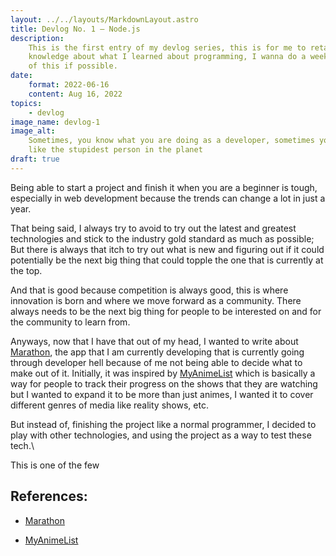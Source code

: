 ```yaml
---
layout: ../../layouts/MarkdownLayout.astro
title: Devlog No. 1 — Node.js
description:
    This is the first entry of my devlog series, this is for me to retain my
    knowledge about what I learned about programming, I wanna do a weekly series
    of this if possible.
date:
    format: 2022-06-16
    content: Aug 16, 2022
topics:
    - devlog
image_name: devlog-1
image_alt:
    Sometimes, you know what you are doing as a developer, sometimes you feel
    like the stupidest person in the planet
draft: true
---
```


Being able to start a project and finish it when you are a beginner is tough,
especially in web development because the trends can change a lot in just a
year.

That being said, I always try to avoid to try out the latest and greatest
technologies and stick to the industry gold standard as much as possible; But
there is always that itch to try out what is new and figuring out if it could
potentially be the next big thing that could topple the one that is currently at
the top.

And that is good because competition is always good, this is where innovation is
born and where we move forward as a community. There always needs to be the next
big thing for people to be interested on and for the community to learn from.

Anyways, now that I have that out of my head, I wanted to write about
[Marathon], the app that I am currently developing that is currently going
through developer hell because of me not being able to decide what to make out
of it. Initially, it was inspired by [MyAnimeList] which is basically a way for
people to track their progress on the shows that they are watching but I wanted
to expand it to be more than just animes, I wanted it to cover different genres
of media like reality shows, etc.

But instead of, finishing the project like a normal programmer, I decided to
play with other technologies, and using the project as a way to test these
tech.\

This is one of the few

## References:

-   [Marathon]

-   [MyAnimeList]

[marathon]: https://marathon-preview.vercel.app
[myanimelist]: https://myanimelist.net/
